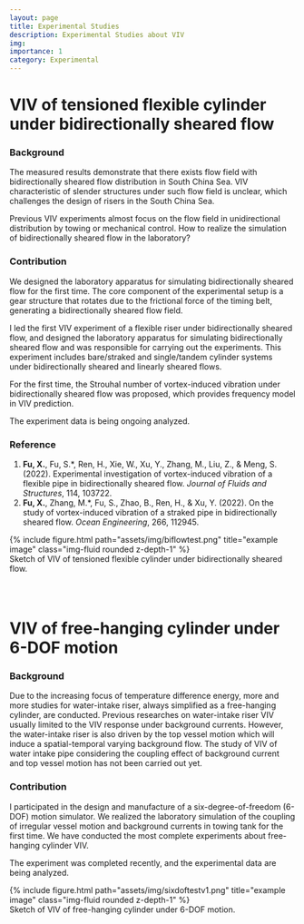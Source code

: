 ```yaml
---
layout: page
title: Experimental Studies
description: Experimental Studies about VIV
img: 
importance: 1
category: Experimental
---
```


<h1>VIV of tensioned flexible cylinder under bidirectionally sheared flow</h1>
<h3>Background</h3>
<p>The measured results demonstrate that there exists flow field with bidirectionally sheared flow distribution in South China Sea. VIV characteristic of slender structures under such flow field is unclear, which challenges the design of risers in the South China Sea.</p>
<p>Previous VIV experiments almost focus on the flow field in unidirectional distribution by towing or mechanical control. How to realize the simulation of bidirectionally sheared flow in the laboratory?</p>
<h3>Contribution</h3>
<p>We designed the laboratory apparatus for simulating bidirectionally sheared flow for the first time. The core component of the experimental setup is a gear structure that rotates due to the frictional force of the timing belt, generating a bidirectionally sheared flow field.</p>
<p>I led the first VIV experiment of a flexible riser under bidirectionally sheared flow, and designed the laboratory apparatus for simulating bidirectionally sheared flow and was responsible for carrying out the experiments. This experiment includes bare/straked and single/tandem cylinder systems under bidirectionally sheared and linearly sheared flows.</p>
<p>For the first time, the Strouhal number of vortex-induced vibration under bidirectionally sheared flow was proposed, which provides frequency model in VIV prediction.</p>
<p>The experiment data is being ongoing analyzed.</p>

<h3>Reference</h3>
<ol>
    <li><strong>Fu, X.</strong>, Fu, S.*, Ren, H., Xie, W., Xu, Y., Zhang, M., Liu, Z., &amp; Meng, S. (2022). Experimental investigation of vortex-induced vibration of a flexible pipe in bidirectionally sheared flow. <em>Journal of Fluids and Structures</em>, 114, 103722.</li>
    <li><strong>Fu, X.</strong>, Zhang, M.*, Fu, S., Zhao, B., Ren, H., &amp; Xu, Y. (2022). On the study of vortex-induced vibration of a straked pipe in bidirectionally sheared flow. <em>Ocean Engineering</em>, 266, 112945.</li>
</ol>

<div class="row">
    <div class="col-sm mt-3 mt-md-0">
        {% include figure.html path="assets/img/biflowtest.png" title="example image" class="img-fluid rounded z-depth-1" %}
    </div>
</div>
<div class="caption">
    Sketch of VIV of tensioned flexible cylinder under bidirectionally sheared flow.
</div>



<h1 style="margin-top: 80px;">VIV of free-hanging cylinder under 6-DOF motion</h1>
<h3>Background</h3>
<p>Due to the increasing focus of temperature difference energy, more and more studies for water-intake riser, always simplified as a free-hanging cylinder, are conducted. Previous researches on water-intake riser VIV usually limited to the VIV response under background currents. However, the water-intake riser is also driven by the top vessel motion which will induce a spatial-temporal varying background flow. The study of VIV of water intake pipe considering the coupling effect of background current and top vessel motion has not been carried out yet.</p>
<h3>Contribution</h3>
<p>I participated in the design and manufacture of a six-degree-of-freedom (6-DOF) motion simulator. We realized the laboratory simulation of the coupling of irregular vessel motion and background currents in towing tank for the first time. We have conducted the most complete experiments about free-hanging cylinder VIV.</p>

<p>The experiment was completed recently, and the experimental data are being analyzed.</p>


<div class="row">
    <div class="col-sm mt-3 mt-md-0">
        {% include figure.html path="assets/img/sixdoftestv1.png" title="example image" class="img-fluid rounded z-depth-1" %}
    </div>
</div>
<div class="caption">
    Sketch of VIV of free-hanging cylinder under 6-DOF motion.
</div>
